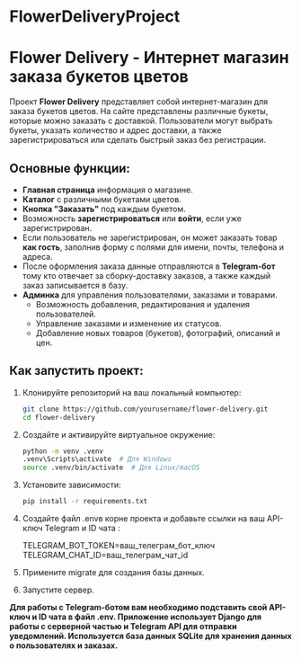 # FlowerDeliveryProject
 
# Flower Delivery - Интернет магазин заказа букетов цветов

Проект **Flower Delivery** представляет собой интернет-магазин для заказа букетов цветов. На сайте представлены различные букеты, которые можно заказать с доставкой. Пользователи могут выбрать букеты, указать количество и адрес доставки, а также зарегистрироваться или сделать быстрый заказ без регистрации.

## Основные функции:
- **Главная страница**  информация о магазине.
- **Каталог** с различными букетами цветов.
- **Кнопка "Заказать"** под каждым букетом.
- Возможность **зарегистрироваться** или **войти**, если уже зарегистрирован.
- Если пользователь не зарегистрирован, он может заказать товар **как гость**, заполнив форму с полями для имени, почты, телефона и адреса.
- После оформления заказа данные отправляются в **Telegram-бот** тому кто отвечает за сборку-доставку заказов, а также каждый заказ записывается в базу.
- **Админка** для управления пользователями, заказами и товарами.
  - Возможность добавления, редактирования и удаления пользователей.
  - Управление заказами и изменение их статусов.
  - Добавление новых товаров (букетов), фотографий, описаний и цен.

## Как запустить проект:
1. Клонируйте репозиторий на ваш локальный компьютер:
   ```bash
   git clone https://github.com/yourusername/flower-delivery.git
   cd flower-delivery
2. Создайте и активируйте виртуальное окружение:
    ```bash
    python -m venv .venv
    .venv\Scripts\activate  # Для Windows
    source .venv/bin/activate  # Для Linux/macOS
3. Установите зависимости:
    ```bash
   pip install -r requirements.txt
4. Создайте файл .envв корне проекта и добавьте ссылки на ваш API-ключ Telegram и ID чата :
    
    TELEGRAM_BOT_TOKEN=ваш_телеграм_бот_ключ
    TELEGRAM_CHAT_ID=ваш_телеграм_чат_id
5. Примените migrate для создания базы данных.
6. Запустите сервер.


**Для работы с Telegram-ботом вам необходимо подставить свой API-ключ и ID чата в файл .env.
Приложение использует Django для работы с серверной частью и Telegram API для отправки уведомлений.
Используется база данных SQLite для хранения данных о пользователях и заказах.**